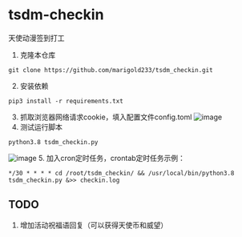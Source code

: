 # tsdm-checkin
天使动漫签到打工
1. 克隆本仓库
```shell
git clone https://github.com/marigold233/tsdm_checkin.git
```
2. 安装依赖
```shell
pip3 install -r requirements.txt
```
3. 抓取浏览器网络请求cookie，填入配置文件config.toml
![image](https://user-images.githubusercontent.com/62014410/155866120-d9dc424c-6472-45f5-b1e4-61d35ba4cd18.png)
4. 测试运行脚本
```shell
python3.8 tsdm_checkin.py
```
![image](https://user-images.githubusercontent.com/62014410/147519880-69da9863-4007-440d-933f-266c8aed64db.png)
5. 加入cron定时任务，crontab定时任务示例：
```
*/30 * * * * cd /root/tsdm_checkin/ && /usr/local/bin/python3.8 tsdm_checkin.py &>> checkin.log
```

## TODO
1. 增加活动祝福语回复（可以获得天使币和威望）
